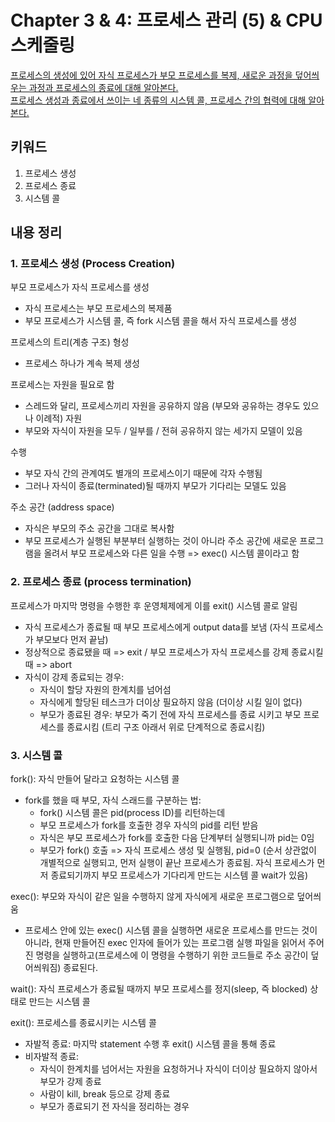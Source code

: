 # Chapter 3 & 4: 프로세스 관리 (5) & CPU 스케줄링
[프로세스의 생성에 있어 자식 프로세스가 부모 프로세스를 복제, 새로운 과정을 덮어씌우는 과정과 프로세스의 종료에 대해 알아본다.](https://core.ewha.ac.kr/publicview/C0101020170322134548803842)  
[프로세스 생성과 종료에서 쓰이는 네 종류의 시스템 콜, 프로세스 간의 협력에 대해 알아본다.](https://core.ewha.ac.kr/publicview/C0101020170327144547225686)

## 키워드
1. 프로세스 생성
2. 프로세스 종료
3. 시스템 콜

## 내용 정리
### 1. 프로세스 생성 (Process Creation)
부모 프로세스가 자식 프로세스를 생성
- 자식 프로세스는 부모 프로세스의 복제품 
- 부모 프로세스가 시스템 콜, 즉 fork 시스템 콜을 해서 자식 프로세스를 생성

프로세스의 트리(계층 구조) 형성
- 프로세스 하나가 계속 복제 생성

프로세스는 자원을 필요로 함
- 스레드와 달리, 프로세스끼리 자원을 공유하지 않음 (부모와 공유하는 경우도 있으나 이례적)
자원 
- 부모와 자식이 자원을 모두 / 일부를 / 전혀 공유하지 않는 세가지 모델이 있음

수행
- 부모 자식 간의 관계여도 별개의 프로세스이기 때문에 각자 수행됨
- 그러나 자식이 종료(terminated)될 때까지 부모가 기다리는 모델도 있음

주소 공간 (address space)
- 자식은 부모의 주소 공간을 그대로 복사함
- 부모 프로세스가 실행된 부분부터 실행하는 것이 아니라 주소 공간에 새로운 프로그램을 올려서 부모 프로세스와 다른 일을 수행 => exec() 시스템 콜이라고 함

### 2. 프로세스 종료 (process termination)
프로세스가 마지막 명령을 수행한 후 운영체제에게 이를 exit() 시스템 콜로 알림
- 자식 프로세스가 종료될 때 부모 프로세스에게 output data를 보냄 (자식 프로세스가 부모보다 먼저 끝남)
- 정상적으로 종료됐을 때 => exit / 부모 프로세스가 자식 프로세스를 강제 종료시킬 때 => abort
- 자식이 강제 종료되는 경우:
  -  자식이 할당 자원의 한계치를 넘어섬
  -  자식에게 할당된 테스크가 더이상 필요하지 않음 (더이상 시킬 일이 없다)
  -  부모가 종료된 경우: 부모가 죽기 전에 자식 프로세스를 종료 시키고 부모 프로세스를 종료시킴 (트리 구조 아래서 위로 단계적으로 종료시킴)

### 3. 시스템 콜
fork(): 자식 만들어 달라고 요청하는 시스템 콜
- fork를 했을 때 부모, 자식 스래드를 구분하는 법: 
  - fork() 시스템 콜은 pid(process ID)를 리턴하는데 
  - 부모 프로세스가 fork를 호출한 경우 자식의 pid를 리턴 받음
  - 자식은 부모 프로세스가 fork를 호출한 다음 단계부터 실행되니까 pid는 0임
  - 부모가 fork() 호출 => 자식 프로세스 생성 및 실행됨, pid=0 (순서 상관없이 개별적으로 실행되고, 먼저 실행이 끝난 프로세스가 종료됨. 자식 프로세스가 먼저 종료되기까지 부모 프로세스가 기다리게 만드는 시스템 콜 wait가 있음) 

exec(): 부모와 자식이 같은 일을 수행하지 않게 자식에게 새로운 프로그램으로 덮어씌움
- 프로세스 안에 있는 exec() 시스템 콜을 실행하면 새로운 프로세스를 만드는 것이 아니라, 현재 만들어진 exec 인자에 들어가 있는 프로그램 실행 파일을 읽어서 주어진 명령을 실행하고(프로세스에 이 명령을 수행하기 위한 코드들로 주소 공간이 덮어씌워짐) 종료된다. 

wait(): 자식 프로세스가 종료될 때까지 부모 프로세스를 정지(sleep, 즉 blocked) 상태로 만드는 시스템 콜

exit(): 프로세스를 종료시키는 시스템 콜
- 자발적 종료: 마지막 statement 수행 후 exit() 시스템 콜을 통해 종료
- 비자발적 종료: 
  - 자식이 한계치를 넘어서는 자원을 요청하거나 자식이 더이상 필요하지 않아서 부모가 강제 종료 
  - 사람이 kill, break 등으로 강제 종료
  - 부모가 종료되기 전 자식을 정리하는 경우
